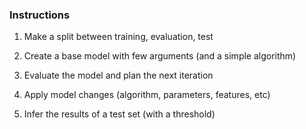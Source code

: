 ### Instructions

1) Make a split between training, evaluation, test

2) Create a base model with few arguments (and a simple algorithm)

3) Evaluate the model and plan the next iteration

4) Apply model changes (algorithm, parameters, features, etc)

5) Infer the results of a test set (with a threshold)